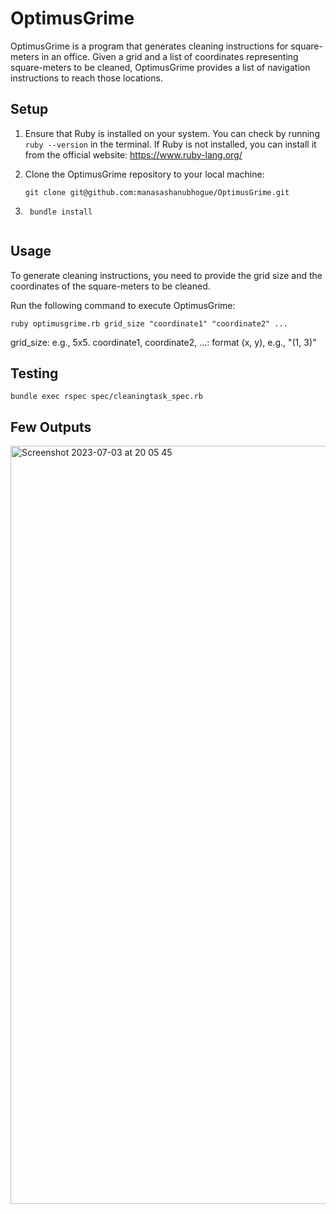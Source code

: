 # OptimusGrime

OptimusGrime is a program that generates cleaning instructions for square-meters in an office. Given a grid and a list of coordinates representing square-meters to be cleaned, OptimusGrime provides a list of navigation instructions to reach those locations.

## Setup

1. Ensure that Ruby is installed on your system. You can check by running `ruby --version` in the terminal. If Ruby is not installed, you can install it from the official website: https://www.ruby-lang.org/

2. Clone the OptimusGrime repository to your local machine:

   ```shell
   git clone git@github.com:manasashanubhogue/OptimusGrime.git
   ```

3. ``` cd project directory
    bundle install


## Usage

To generate cleaning instructions, you need to provide the grid size and the coordinates of the square-meters to be cleaned.

Run the following command to execute OptimusGrime:

```
ruby optimusgrime.rb grid_size "coordinate1" "coordinate2" ...
```

grid_size:  e.g., 5x5.
coordinate1, coordinate2, ...: format (x, y), e.g., "(1, 3)"

## Testing

``` bundle exec rspec spec/cleaningtask_spec.rb ```


## Few Outputs
<img width="1213" alt="Screenshot 2023-07-03 at 20 05 45" src="https://github.com/manasashanubhogue/OptimusGrime/assets/6822599/87d867e4-9c1e-4c76-b2ce-ee9a105356f7">



